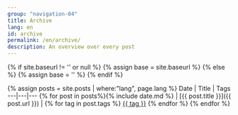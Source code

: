 ```yaml
---
group: "navigation-04"
title: Archive
lang: en
id: archive
permalink: /en/archive/
description: An overview over every post
---
```

{% if site.baseurl != '' or null %}
    {% assign base = site.baseurl %}
{% else %}
    {% assign base = '' %}
{% endif %}

{% assign posts = site.posts | where:"lang", page.lang %}
Date | Title | Tags
---|---|---
{% for post in posts%}{% include date.md %} | [{{ post.title }}]({{ post.url }}) | {% for tag in post.tags %} <a href="{{ base }}/en{{ site.tag_dir }}/{{ tag }}" class="tag">{{ tag }}</a> {% endfor %}
{% endfor %}
